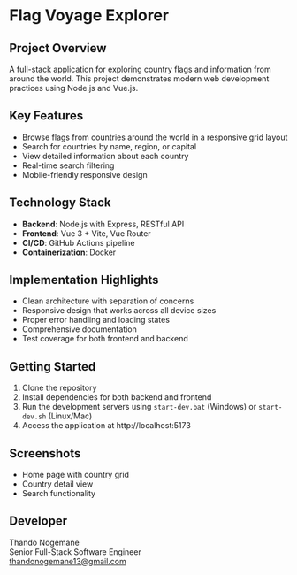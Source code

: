 # Flag Voyage Explorer

## Project Overview
A full-stack application for exploring country flags and information from around the world. This project demonstrates modern web development practices using Node.js and Vue.js.

## Key Features
- Browse flags from countries around the world in a responsive grid layout
- Search for countries by name, region, or capital
- View detailed information about each country
- Real-time search filtering
- Mobile-friendly responsive design

## Technology Stack
- **Backend**: Node.js with Express, RESTful API
- **Frontend**: Vue 3 + Vite, Vue Router
- **CI/CD**: GitHub Actions pipeline
- **Containerization**: Docker

## Implementation Highlights
- Clean architecture with separation of concerns
- Responsive design that works across all device sizes
- Proper error handling and loading states
- Comprehensive documentation
- Test coverage for both frontend and backend

## Getting Started
1. Clone the repository
2. Install dependencies for both backend and frontend
3. Run the development servers using `start-dev.bat` (Windows) or `start-dev.sh` (Linux/Mac)
4. Access the application at http://localhost:5173

## Screenshots
- Home page with country grid
- Country detail view
- Search functionality

## Developer
Thando Nogemane  
Senior Full-Stack Software Engineer  
thandonogemane13@gmail.com